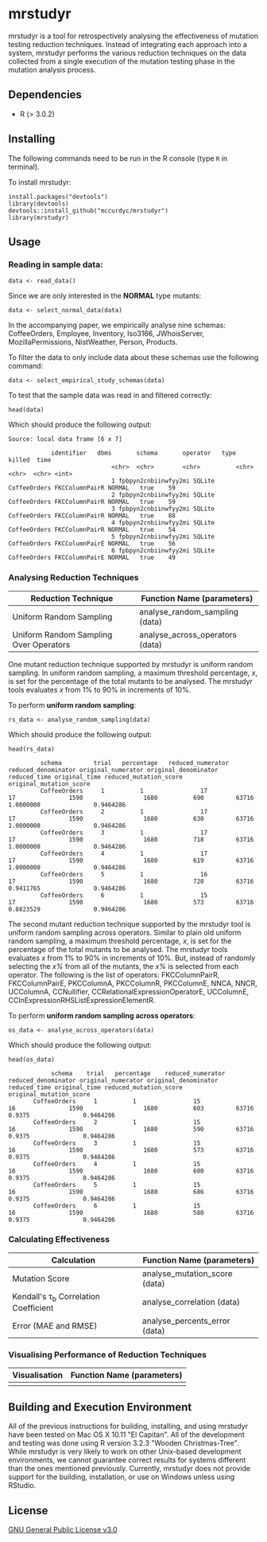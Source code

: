 # mrstudyr

mrstudyr is a tool for retrospectively analysing the effectiveness of
mutation testing reduction techniques. Instead of integrating each
approach into a system, mrstudyr performs the various reduction
techniques on the data collected from a single execution of the
mutation testing phase in the mutation analysis process.

## Dependencies
+ R (> 3.0.2)

## Installing
The following commands need to be run in the R console (type `R` in terminal).

To install mrstudyr:
```
install.packages("devtools")
library(devtools)
devtools::install_github("mccurdyc/mrstudyr")
library(mrstudyr)
```

## Usage
### Reading in sample data:
```
data <- read_data()
```

Since we are only interested in the **NORMAL** type mutants:
```
data <- select_normal_data(data)
```

In the accompanying paper, we empirically analyse nine schemas:
CoffeeOrders, Employee, Inventory, Iso3166, JWhoisServer, MozillaPermissions, NistWeather, Person, Products.

To filter the data to only include data about these schemas use the following command:

```
data <- select_empirical_study_schemas(data)
```

To test that the sample data was read in and filtered correctly:
```
head(data)
```

Which should produce the following output:

```
Source: local data frame [6 x 7]

            identifier   dbms       schema       operator   type killed  time
                             <chr>  <chr>        <chr>          <chr>  <chr>  <chr> <int>
                             1 fpbpyn2cnbiinwfyy2mi SQLite CoffeeOrders FKCColumnPairR NORMAL   true    59
                             2 fpbpyn2cnbiinwfyy2mi SQLite CoffeeOrders FKCColumnPairR NORMAL   true    59
                             3 fpbpyn2cnbiinwfyy2mi SQLite CoffeeOrders FKCColumnPairR NORMAL   true    88
                             4 fpbpyn2cnbiinwfyy2mi SQLite CoffeeOrders FKCColumnPairR NORMAL   true    54
                             5 fpbpyn2cnbiinwfyy2mi SQLite CoffeeOrders FKCColumnPairE NORMAL   true    56
                             6 fpbpyn2cnbiinwfyy2mi SQLite CoffeeOrders FKCColumnPairE NORMAL   true    49
```

### Analysing Reduction Techniques

| Reduction Technique  | Function Name (parameters) |
| ------------- | ------------- |
| Uniform Random Sampling  | analyse_random_sampling (data)  |
| Uniform Random Sampling Over Operators  | analyse_across_operators (data)  |

One mutant reduction technique supported by mrstudyr is uniform random sampling. In uniform
random sampling, a maximum threshold percentage, _x_, is set for the percentage of the total
mutants to be analysed. The mrstudyr tools evaluates _x_ from 1% to 90% in increments of 10%.

To perform **uniform random sampling**:
```
rs_data <- analyse_random_sampling(data)
```

Which should produce the following output:
```
head(rs_data)

         schema         trial   percentage   reduced_numerator reduced_denominator original_numerator original_denominator reduced_time original_time reduced_mutation_score original_mutation_score
         CoffeeOrders     1          1                17                  17               1590                 1680          690         63716              1.0000000               0.9464286
         CoffeeOrders     2          1                17                  17               1590                 1680          630         63716              1.0000000               0.9464286
         CoffeeOrders     3          1                17                  17               1590                 1680          718         63716              1.0000000               0.9464286
         CoffeeOrders     4          1                17                  17               1590                 1680          619         63716              1.0000000               0.9464286
         CoffeeOrders     5          1                16                  17               1590                 1680          720         63716              0.9411765               0.9464286
         CoffeeOrders     6          1                15                  17               1590                 1680          573         63716              0.8823529               0.9464286

```

The second mutant reduction technique supported by the mrstudyr tool
is uniform random sampling across operators. Similar to plain old
uniform random sampling, a maximum threshold percentage, _x_, is set
for the percentage of the total mutants to be analysed.
The mrstudyr tools evaluates _x_ from 1% to 90% in increments of 10%.
But, instead of randomly selecting the _x%_ from all of the mutants, the _x%_ is
selected from each operator. The following is the list of operators: FKCColumnPairR, FKCColumnPairE,
PKCColumnA, PKCColumnR, PKCColumnE, NNCA, NNCR, UCColumnA, CCNullifier, CCRelationalExpressionOperatorE,
UCColumnE, CCInExpressionRHSListExpressionElementR.

To perform **uniform random sampling across operators**:

```
os_data <- analyse_across_operators(data)
```

Which should produce the following output:

```
head(os_data)

            schema    trial   percentage    reduced_numerator reduced_denominator original_numerator original_denominator reduced_time original_time reduced_mutation_score original_mutation_score
       CoffeeOrders     1          1                15                  16               1590                 1680          603         63716                 0.9375               0.9464286
       CoffeeOrders     2          1                15                  16               1590                 1680          590         63716                 0.9375               0.9464286
       CoffeeOrders     3          1                15                  16               1590                 1680          573         63716                 0.9375               0.9464286
       CoffeeOrders     4          1                15                  16               1590                 1680          600         63716                 0.9375               0.9464286
       CoffeeOrders     5          1                15                  16               1590                 1680          686         63716                 0.9375               0.9464286
       CoffeeOrders     6          1                15                  16               1590                 1680          580         63716                 0.9375               0.9464286
```

### Calculating Effectiveness

| Calculation  | Function Name (parameters) |
| ------------- | ------------- |
| Mutation Score  | analyse_mutation_score (data)  |
| Kendall's &tau;<sub>b</sub> Correlation Coefficient  | analyse_correlation (data)  |
| Error (MAE and RMSE)  | analyse_percents_error (data)  |

### Visualising Performance of Reduction Techniques

| Visualisation  | Function Name (parameters) |
| ------------- | ------------- |
|   |   |

## Building and Execution Environment
All of the previous instructions for building, installing, and using mrstudyr have been tested on Mac OS X 10.11 "El Capitan".
All of the development and testing was done using R version 3.2.3 "Wooden Christmas-Tree".
While mrstudyr is very likely to work on other Unix-based development environments, we cannot guarantee correct results for systems
different than the ones mentioned previously. Currently, mrstudyr does not provide support for the building, installation,
or use on Windows unless using RStudio.

## License
[GNU General Public License v3.0](./LICENSE)
